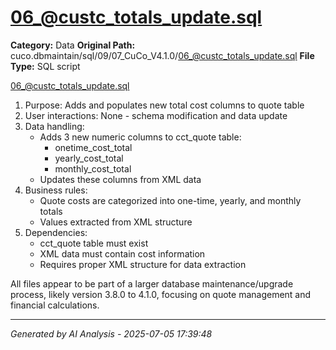 # 06_@custc_totals_update.sql

**Category:** Data
**Original Path:** cuco.dbmaintain/sql/09/07_CuCo_V4.1.0/06_@custc_totals_update.sql
**File Type:** SQL script

06_@custc_totals_update.sql
1. Purpose: Adds and populates new total cost columns to quote table
2. User interactions: None - schema modification and data update
3. Data handling:
   - Adds 3 new numeric columns to cct_quote table:
     - onetime_cost_total
     - yearly_cost_total
     - monthly_cost_total
   - Updates these columns from XML data
4. Business rules:
   - Quote costs are categorized into one-time, yearly, and monthly totals
   - Values extracted from XML structure
5. Dependencies:
   - cct_quote table must exist
   - XML data must contain cost information
   - Requires proper XML structure for data extraction

All files appear to be part of a larger database maintenance/upgrade process, likely version 3.8.0 to 4.1.0, focusing on quote management and financial calculations.

---
*Generated by AI Analysis - 2025-07-05 17:39:48*
